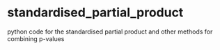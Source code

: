 # standardised_partial_product
python code for the standardised partial product and other methods for combining p-values
